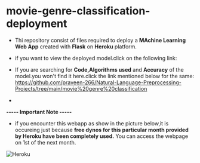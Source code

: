 # movie-genre-classification-deployment                
<!--  -->           
* Thi repository consist of files required to deploy a **MAchine Learning Web App** created with **Flask** on **Heroku** platform.      
<!--  -->         
* if you want to view the deployed model.click on the following link:     


* If you are searching for **Code,Algorithms used** and **Accuracy** of the model.you won't find it here.click the link mentioned below for the same:      
https://github.com/praveen-266/Natural-Language-Preprocessing-Projects/tree/main/movie%20genre%20classification
* 



**----- Important Note -----**
* if you encounter this webapp as show in the picture below,it is occureing just because **free dynos for this particular month provided by Heroku have been completely used.** You can access the webpage on 1st of the next month.               

![Heroku](https://user-images.githubusercontent.com/71770999/179210909-4abd2c62-6185-4749-a260-387d80647bc7.png)
